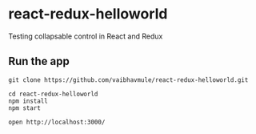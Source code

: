 # react-redux-helloworld
Testing collapsable control in React and Redux

## Run the app

```
git clone https://github.com/vaibhavmule/react-redux-helloworld.git

cd react-redux-helloworld
npm install
npm start

open http://localhost:3000/

```

